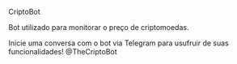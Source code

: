 CriptoBot

Bot utilizado para monitorar o preço de criptomoedas.

Inicie uma conversa com o bot via Telegram para usufruir de suas funcionalidades! @TheCriptoBot
